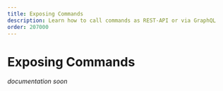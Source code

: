 ```yaml
---
title: Exposing Commands
description: Learn how to call commands as REST-API or via GraphQL
order: 207000
---
```


# Exposing Commands

_documentation soon_
